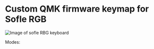 # Custom QMK firmware keymap for Sofle RGB 

![Image of sofle RBG keyboard](https://github.com/pneisen/qmk_sofle/blob/main/sofle.jpg)

Modes: 
